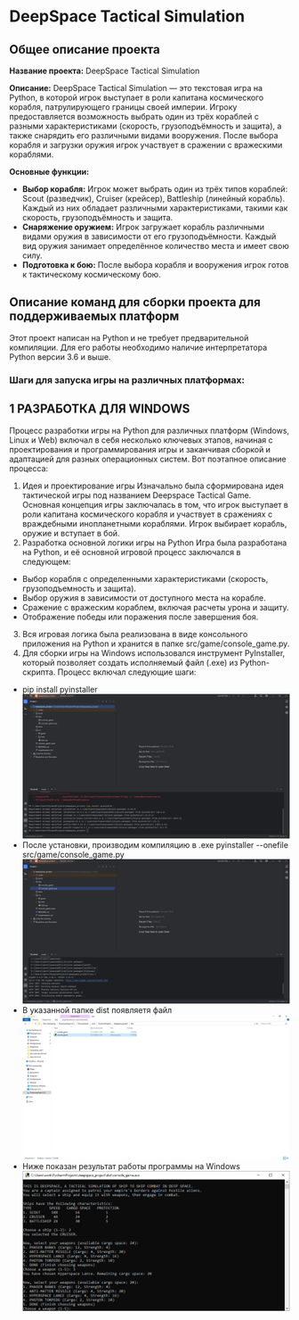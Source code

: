 # DeepSpace Tactical Simulation

## Общее описание проекта
**Название проекта:** DeepSpace Tactical Simulation

**Описание:**
DeepSpace Tactical Simulation — это текстовая игра на Python, в которой игрок выступает в роли капитана космического корабля, патрулирующего границы своей империи. Игроку предоставляется возможность выбрать один из трёх кораблей с разными характеристиками (скорость, грузоподъёмность и защита), а также снарядить его различными видами вооружения. После выбора корабля и загрузки оружия игрок участвует в сражении с вражескими кораблями.

**Основные функции:**
- **Выбор корабля:** Игрок может выбрать один из трёх типов кораблей: Scout (разведчик), Cruiser (крейсер), Battleship (линейный корабль). Каждый из них обладает различными характеристиками, такими как скорость, грузоподъёмность и защита.
- **Снаряжение оружием:** Игрок загружает корабль различными видами оружия в зависимости от его грузоподъёмности. Каждый вид оружия занимает определённое количество места и имеет свою силу.
- **Подготовка к бою:** После выбора корабля и вооружения игрок готов к тактическому космическому бою.

## Описание команд для сборки проекта для поддерживаемых платформ

Этот проект написан на Python и не требует предварительной компиляции. Для его работы необходимо наличие интерпретатора Python версии 3.6 и выше.

### Шаги для запуска игры на различных платформах:
## 1 РАЗРАБОТКА ДЛЯ WINDOWS

Процесс разработки игры на Python для различных платформ (Windows, Linux и Web) включал в себя несколько ключевых этапов, начиная с проектирования и программирования игры и заканчивая сборкой и адаптацией для разных операционных систем. Вот поэтапное описание процесса:
1. Идея и проектирование игры
Изначально была сформирована идея тактической игры под названием Deepspace Tactical Game. Основная концепция игры заключалась в том, что игрок выступает в роли капитана космического корабля и участвует в сражениях с враждебными инопланетными кораблями. Игрок выбирает корабль, оружие и вступает в бой.
2. Разработка основной логики игры на Python
Игра была разработана на Python, и её основной игровой процесс заключался в следующем:
- Выбор корабля с определенными характеристиками (скорость, грузоподъемность и защита).
- Выбор оружия в зависимости от доступного места на корабле.
- Сражение с вражеским кораблем, включая расчеты урона и защиту.
- Отображение победы или поражения после завершения боя.
3. Вся игровая логика была реализована в виде консольного приложения на Python и хранится в папке src/game/console_game.py.
4. Для сборки игры на Windows использовался инструмент PyInstaller, который позволяет создать исполняемый файл (.exe) из Python-скрипта. Процесс включал следующие шаги:
- pip install pyinstaller
![Скриншот 1](скриншот_1.png)
- После установки, производим компиляцию в .exe
pyinstaller --onefile src/game/console_game.py
![Скриншот 2](скриншот_2.png)
- В указанной папке dist появляетя файл
![Скриншот 3](скриншот_3.png)
- Ниже показан результат работы программы на Windows
![Скриншот 4](скриншот_4.png)
